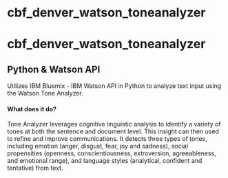 # cbf_denver_watson_toneanalyzer

# cbf_denver_watson_toneanalyzer

## Python & Watson API
Utilizes IBM Bluemix - IBM Watson API in Python to analyze text input using the Watson Tone Analyzer.

#### What does it do?
Tone Analyzer leverages cognitive linguistic analysis to identify a variety of tones at both the sentence and document level. This insight can then used to refine and improve communications. It detects three types of tones, including emotion (anger, disgust, fear, joy and sadness), social propensities (openness, conscientiousness, extroversion, agreeableness, and emotional range), and language styles (analytical, confident and tentative) from text.